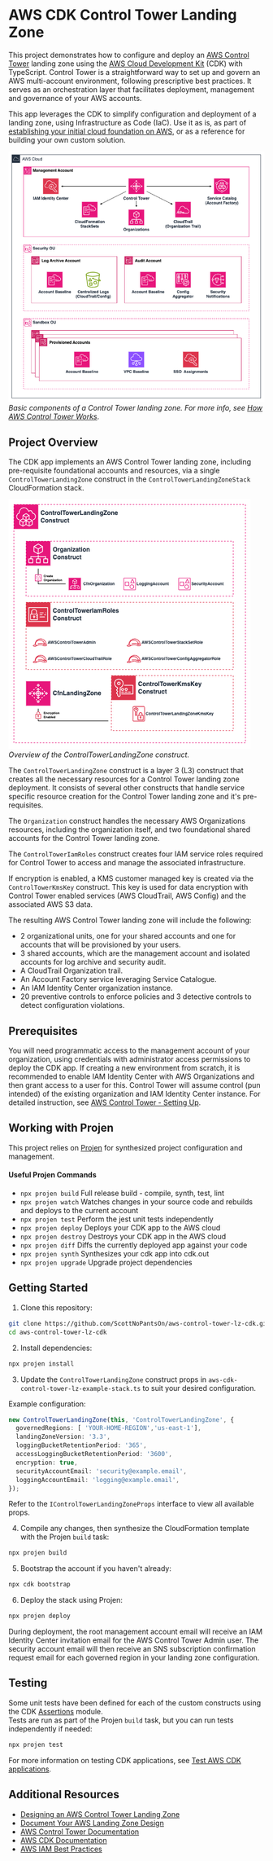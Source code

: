 # AWS CDK Control Tower Landing Zone

This project demonstrates how to configure and deploy an [AWS Control Tower](https://aws.amazon.com/controltower/) landing zone using the [AWS Cloud Development Kit](https://github.com/aws/aws-cdk/) (CDK) with TypeScript.
Control Tower is a straightforward way to set up and govern an AWS multi-account environment, following prescriptive best practices.
It serves as an orchestration layer that facilitates deployment, management and governance of your AWS accounts.  

This app leverages the CDK to simplify configuration and deployment of a landing zone, using Infrastructure as Code (IaC). 
Use it as is, as part of [establishing your initial cloud foundation on AWS](https://aws.amazon.com/solutions/guidance/establishing-an-initial-foundation-using-control-tower-on-aws/), or as a reference for building your own custom solution.

![](img/control-tower-landing-zone-diagram.png)  
_Basic components of a Control Tower landing zone. For more info, see [How AWS Control Tower Works](https://docs.aws.amazon.com/controltower/latest/userguide/how-control-tower-works.html)_.

## Project Overview
The CDK app implements an AWS Control Tower landing zone, including pre-requisite foundational accounts and resources, via a single `ControlTowerLandingZone` construct in the `ControlTowerLandingZoneStack` CloudFormation stack.

![](img/construct-diagram.png)  
_Overview of the ControlTowerLandingZone construct._

The `ControlTowerLandingZone` construct is a layer 3 (L3) construct that creates all the necessary resources for a Control Tower landing zone deployment. It consists of several other constructs that handle service specific resource creation for the Control Tower landing zone and it's pre-requisites.

The `Organization` construct handles the necessary AWS Organizations resources, including the organization itself, and two foundational shared accounts for the Control Tower landing zone.

The `ControlTowerIamRoles` construct creates four IAM service roles required for Control Tower to access and manage the associated infrastructure.

If encryption is enabled, a KMS customer managed key is created via the `ControlTowerKmsKey` construct. This key is used for data encryption with Control Tower enabled services (AWS CloudTrail, AWS Config) and the associated AWS S3 data.

The resulting AWS Control Tower landing zone will include the following:
- 2 organizational units, one for your shared accounts and one for accounts that will be provisioned by your users.
- 3 shared accounts, which are the management account and isolated accounts for log archive and security audit.
- A CloudTrail Organization trail.
- An Account Factory service leveraging Service Catalogue.
- An IAM Identity Center organization instance.
- 20 preventive controls to enforce policies and 3 detective controls to detect configuration violations.


## Prerequisites
You will need programmatic access to the management account of your organization, using credentials with administrator access permissions to deploy the CDK app. 
If creating a new environment from scratch, it is recommended to enable IAM Identity Center with AWS Organizations and then grant access to a user for this. Control Tower will assume control (pun intended) of the existing organization and IAM Identity Center instance. 
For detailed instruction, see [AWS Control Tower - Setting Up](https://docs.aws.amazon.com/controltower/latest/userguide/setting-up.html).

## Working with Projen

This project relies on [Projen](https://github.com/projen/projen) for synthesized project configuration and management.
#### Useful Projen Commands

* `npx projen build`   Full release build - compile, synth, test, lint
* `npx projen watch`   Watches changes in your source code and rebuilds and deploys to the current account
* `npx projen test`    Perform the jest unit tests independently
* `npx projen deploy`  Deploys your CDK app to the AWS cloud
* `npx projen destroy`  Destroys your CDK app in the AWS cloud
* `npx projen diff`    Diffs the currently deployed app against your code
* `npx projen synth`   Synthesizes your cdk app into cdk.out
* `npx projen upgrade` Upgrade project dependencies

## Getting Started

1. Clone this repository:
```bash
git clone https://github.com/ScottNoPantsOn/aws-control-tower-lz-cdk.git
cd aws-control-tower-lz-cdk
```

2. Install dependencies:
```bash
npx projen install
```

3. Update the `ControlTowerLandingZone` construct props in `aws-cdk-control-tower-lz-example-stack.ts` to suit your desired configuration.


Example configuration:
```typescript
new ControlTowerLandingZone(this, 'ControlTowerLandingZone', {
  governedRegions: [ 'YOUR-HOME-REGION','us-east-1'],
  landingZoneVersion: '3.3',
  loggingBucketRetentionPeriod: '365',
  accessLoggingBucketRetentionPeriod: '3600',
  encryption: true,
  securityAccountEmail: 'security@example.email',
  loggingAccountEmail: 'logging@example.email',
});
``` 
Refer to the `IControlTowerLandingZoneProps` interface to view all available props.

4. Compile any changes, then synthesize the CloudFormation template with the Projen `build` task:
```bash
npx projen build
```

5. Bootstrap the account if you haven't already:
```bash
npx cdk bootstrap
```

6. Deploy the stack using Projen:
```bash
npx projen deploy
```

During deployment, the root management account email will receive an IAM Identity Center invitation email for the AWS Control Tower Admin user.
The security account email will then receive an SNS subscription confirmation request email for each governed region in your landing zone configuration.

## Testing

Some unit tests have been defined for each of the custom constructs using the CDK [Assertions](https://docs.aws.amazon.com/cdk/api/v2/docs/aws-cdk-lib.assertions-readme.html) module.  
Tests are run as part of the Projen `build` task, but you can run tests independently if needed:
```bash
npx projen test
```
For more information on testing CDK applications, see [Test AWS CDK applications](https://docs.aws.amazon.com/cdk/v2/guide/testing.html).

## Additional Resources

- [Designing an AWS Control Tower Landing Zone](https://docs.aws.amazon.com/prescriptive-guidance/latest/designing-control-tower-landing-zone/introduction.html)
- [Document Your AWS Landing Zone Design](https://docs.aws.amazon.com/prescriptive-guidance/latest/patterns/document-your-aws-landing-zone-design.html)
- [AWS Control Tower Documentation](https://docs.aws.amazon.com/controltower/)
- [AWS CDK Documentation](https://docs.aws.amazon.com/cdk/)
- [AWS IAM Best Practices](https://docs.aws.amazon.com/IAM/latest/UserGuide/best-practices.html)
